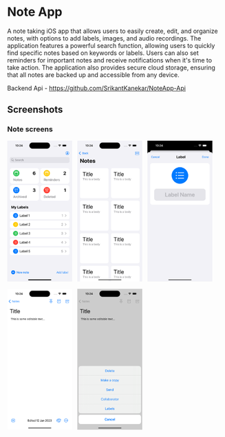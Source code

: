 # Note App

A note taking iOS app that allows users to easily create, edit, and organize notes, with options to add labels, images, and audio recordings. The application features a powerful search function, allowing users to quickly find specific notes based on keywords or labels. Users can also set reminders for important notes and receive notifications when it's time to take action. The application also provides secure cloud storage, ensuring that all notes are backed up and accessible from any device.

Backend Api - https://github.com/SrikantKanekar/NoteApp-Api

## Screenshots

### Note screens

<img src="/screenshots/home1.png" width="30%"> &nbsp; 
<img src="/screenshots/list1.png" width="30%"> &nbsp; 
<img src="/screenshots/label1.png" width="30%"> &nbsp; 

<img src="/screenshots/detail1.png" width="30%"> &nbsp; 
<img src="/screenshots/detail2.png" width="30%"> &nbsp; 
